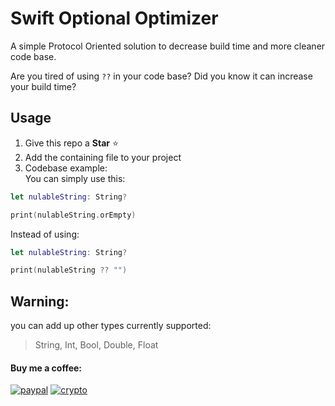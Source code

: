 # Swift Optional Optimizer
A simple Protocol Oriented solution to decrease build time and more cleaner code base.

Are you tired of using `??` in your code base? 
Did you know it can increase your build time?

## Usage
1. Give this repo a **Star** ⭐️
2. Add the containing file to your project
3. Codebase example: <br />
You can simply use this:

``` swift
let nulableString: String?

print(nulableString.orEmpty)
```

Instead of using:
``` swift
let nulableString: String?

print(nulableString ?? "")
```

## Warning: 
you can add up other types currently supported: 
> String, Int, Bool, Double, Float


#### Buy me a coffee:
[![paypal](https://www.paypalobjects.com/en_US/i/btn/btn_donateCC_LG.gif)](https://www.paypal.com/donate/?hosted_button_id=FRY432D75E4Q2)
[![crypto](https://en.bitcoin.it/w/images/en/7/74/BC_Rnd_64px.png)](https://nowpayments.io/donation/emad)
